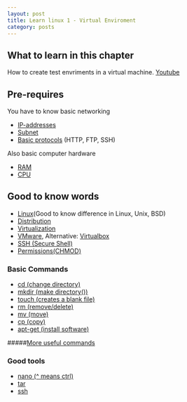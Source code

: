 ```yaml
---
layout: post
title: Learn linux 1 - Virtual Enviroment
category: posts
---
```


## What to learn in this chapter
How to create test envriments in a virtual machine.
[Youtube](https://www.youtube.com/watch?v=fT9jzWkl4so&list=UUknZiM0b15EVDKFATOQGswg)

## Pre-requires
You have to know basic networking

- [IP-addresses](https://www.youtube.com/watch?v=zbbLm6vxfvU)
- [Subnet](https://www.youtube.com/watch?v=zbbLm6vxfvU)
- [Basic protocols](http://en.wikipedia.org/wiki/Application_layer) (HTTP, FTP, SSH)

Also basic computer hardware

- [RAM](http://www.computerhope.com/jargon/r/ram.htm)
- [CPU](http://www.computerhope.com/jargon/c/cpu.htm)


## Good to know words
- [Linux](http://en.wikipedia.org/wiki/Linux#Design)(Good to know difference in Linux, Unix, BSD)
- [Distribution](http://en.wikipedia.org/wiki/Linux_distribution)
- [Virtualization](http://en.wikipedia.org/wiki/Virtualization)
- [VMware](http://en.wikipedia.org/wiki/VMware_Workstation), Alternative: [Virtualbox](https://www.virtualbox.org)
- [SSH (Secure Shell)](http://en.wikipedia.org/wiki/Secure_Shell)
- [Permissions(CHMOD)](http://www.linux.org/threads/file-permissions-chmod.4094/)
 
### Basic Commands

- [cd (change directory)](http://www.computerhope.com/unix/ucd.htm#03)
- [mkdir (make directory())](http://www.computerhope.com/unix/umkdir.htm#03)
- [touch (creates a blank file)](http://www.computerhope.com/unix/utouch.htm#03)
- [rm (remove/delete)](http://www.computerhope.com/unix/urm.htm#03)
- [mv (move)](http://www.computerhope.com/unix/umv.htm#03)
- [cp (copy)](http://www.computerhope.com/unix/ucp.htm#03)
- [apt-get (install software)](http://www.computerhope.com/unix/apt-get.htm#03)

#####[More useful commands](http://www.linux.org/threads/more-useful-commands.4101/)


### Good tools

- [nano (^ means ctrl)](http://mintaka.sdsu.edu/reu/nano.html)
- [tar](http://www.computerhope.com/unix/utar.htm#03)
- [ssh](http://www.computerhope.com/jargon/s/ssh.htm)
 
 

